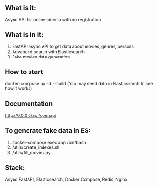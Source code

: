 ## What is it:

Async API for online cinema with no registration

## What is in it:

1. FastAPI async API to get data about movies, genres, persons
2. Advanced search with Elasticsearch
3. Fake movies data generation

## How to start

docker-compose up -d --build
(You may need data in Elasticsearch to see how it works)

## Documentation

http://0.0.0.0/api/openapi

## To generate fake data in ES:

1. docker-compose exec app /bin/bash
2. /utils/create_indexes.sh
3. /utils/fill_movies.py

## Stack:

Async FastAPI, Elasticsearch, Docker Compose, Redis, Nginx
